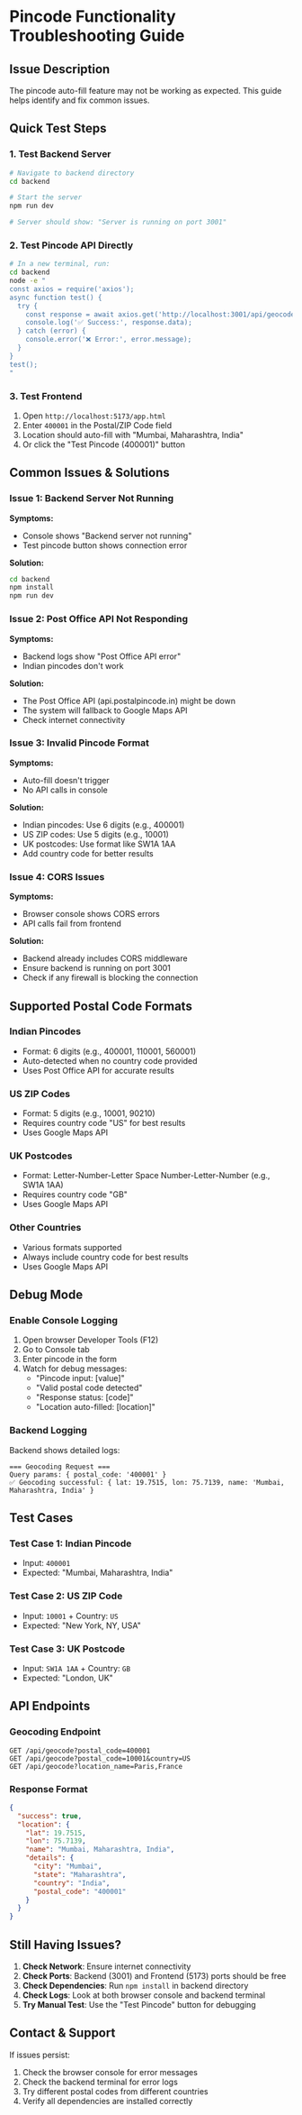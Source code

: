 # Pincode Functionality Troubleshooting Guide

## Issue Description
The pincode auto-fill feature may not be working as expected. This guide helps identify and fix common issues.

## Quick Test Steps

### 1. Test Backend Server
```bash
# Navigate to backend directory
cd backend

# Start the server
npm run dev

# Server should show: "Server is running on port 3001"
```

### 2. Test Pincode API Directly
```bash
# In a new terminal, run:
cd backend
node -e "
const axios = require('axios');
async function test() {
  try {
    const response = await axios.get('http://localhost:3001/api/geocode?postal_code=400001');
    console.log('✅ Success:', response.data);
  } catch (error) {
    console.error('❌ Error:', error.message);
  }
}
test();
"
```

### 3. Test Frontend
1. Open `http://localhost:5173/app.html`
2. Enter `400001` in the Postal/ZIP Code field
3. Location should auto-fill with "Mumbai, Maharashtra, India"
4. Or click the "Test Pincode (400001)" button

## Common Issues & Solutions

### Issue 1: Backend Server Not Running
**Symptoms:**
- Console shows "Backend server not running"
- Test pincode button shows connection error

**Solution:**
```bash
cd backend
npm install
npm run dev
```

### Issue 2: Post Office API Not Responding
**Symptoms:**
- Backend logs show "Post Office API error"
- Indian pincodes don't work

**Solution:**
- The Post Office API (api.postalpincode.in) might be down
- The system will fallback to Google Maps API
- Check internet connectivity

### Issue 3: Invalid Pincode Format
**Symptoms:**
- Auto-fill doesn't trigger
- No API calls in console

**Solution:**
- Indian pincodes: Use 6 digits (e.g., 400001)
- US ZIP codes: Use 5 digits (e.g., 10001)
- UK postcodes: Use format like SW1A 1AA
- Add country code for better results

### Issue 4: CORS Issues
**Symptoms:**
- Browser console shows CORS errors
- API calls fail from frontend

**Solution:**
- Backend already includes CORS middleware
- Ensure backend is running on port 3001
- Check if any firewall is blocking the connection

## Supported Postal Code Formats

### Indian Pincodes
- Format: 6 digits (e.g., 400001, 110001, 560001)
- Auto-detected when no country code provided
- Uses Post Office API for accurate results

### US ZIP Codes
- Format: 5 digits (e.g., 10001, 90210)
- Requires country code "US" for best results
- Uses Google Maps API

### UK Postcodes
- Format: Letter-Number-Letter Space Number-Letter-Number (e.g., SW1A 1AA)
- Requires country code "GB"
- Uses Google Maps API

### Other Countries
- Various formats supported
- Always include country code for best results
- Uses Google Maps API

## Debug Mode

### Enable Console Logging
1. Open browser Developer Tools (F12)
2. Go to Console tab
3. Enter pincode in the form
4. Watch for debug messages:
   - "Pincode input: [value]"
   - "Valid postal code detected"
   - "Response status: [code]"
   - "Location auto-filled: [location]"

### Backend Logging
Backend shows detailed logs:
```
=== Geocoding Request ===
Query params: { postal_code: '400001' }
✅ Geocoding successful: { lat: 19.7515, lon: 75.7139, name: 'Mumbai, Maharashtra, India' }
```

## Test Cases

### Test Case 1: Indian Pincode
- Input: `400001`
- Expected: "Mumbai, Maharashtra, India"

### Test Case 2: US ZIP Code
- Input: `10001` + Country: `US`
- Expected: "New York, NY, USA"

### Test Case 3: UK Postcode
- Input: `SW1A 1AA` + Country: `GB`
- Expected: "London, UK"

## API Endpoints

### Geocoding Endpoint
```
GET /api/geocode?postal_code=400001
GET /api/geocode?postal_code=10001&country=US
GET /api/geocode?location_name=Paris,France
```

### Response Format
```json
{
  "success": true,
  "location": {
    "lat": 19.7515,
    "lon": 75.7139,
    "name": "Mumbai, Maharashtra, India",
    "details": {
      "city": "Mumbai",
      "state": "Maharashtra",
      "country": "India",
      "postal_code": "400001"
    }
  }
}
```

## Still Having Issues?

1. **Check Network**: Ensure internet connectivity
2. **Check Ports**: Backend (3001) and Frontend (5173) ports should be free
3. **Check Dependencies**: Run `npm install` in backend directory
4. **Check Logs**: Look at both browser console and backend terminal
5. **Try Manual Test**: Use the "Test Pincode" button for debugging

## Contact & Support

If issues persist:
1. Check the browser console for error messages
2. Check the backend terminal for error logs
3. Try different postal codes from different countries
4. Verify all dependencies are installed correctly